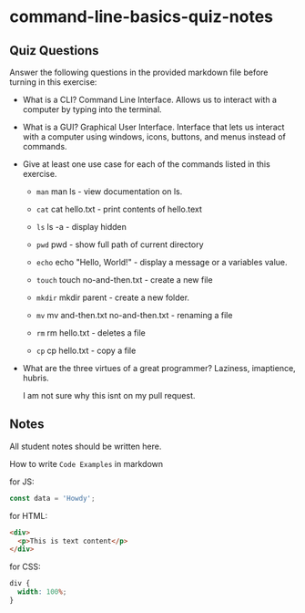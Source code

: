 # command-line-basics-quiz-notes

## Quiz Questions

Answer the following questions in the provided markdown file before turning in this exercise:

- What is a CLI?
  Command Line Interface. Allows us to interact with a computer by typing into the terminal.

- What is a GUI?
  Graphical User Interface. Interface that lets us interact with a computer using windows, icons, buttons, and menus instead of commands.

- Give at least one use case for each of the commands listed in this exercise.

  - `man`
    man ls - view documentation on ls.

  - `cat`
    cat hello.txt - print contents of hello.text

  - `ls`
    ls -a - display hidden
  - `pwd`
    pwd - show full path of current directory
  - `echo`
    echo "Hello, World!" - display a message or a variables value.
  - `touch`
    touch no-and-then.txt - create a new file
  - `mkdir`
    mkdir parent - create a new folder.
  - `mv`
    mv and-then.txt no-and-then.txt - renaming a file
  - `rm`
    rm hello.txt - deletes a file
  - `cp`
    cp hello.txt - copy a file

- What are the three virtues of a great programmer?
  Laziness, imaptience, hubris.

  I am not sure why this isnt on my pull request.

## Notes

All student notes should be written here.

How to write `Code Examples` in markdown

for JS:

```javascript
const data = 'Howdy';
```

for HTML:

```html
<div>
  <p>This is text content</p>
</div>
```

for CSS:

```css
div {
  width: 100%;
}
```
